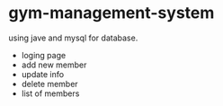 # gym-management-system
using jave and mysql for database.
- loging page
- add new member
- update info
- delete member
- list of members
